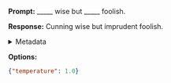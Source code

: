 **Prompt:**
_____ wise but _____ foolish.

**Response:**
Cunning wise but imprudent foolish.

<details><summary>Metadata</summary>

- Duration: 642 ms
- Datetime: 2023-09-02T22:13:33.215753
- Model: gpt-3.5-turbo-0613

</details>

**Options:**
```json
{"temperature": 1.0}
```

